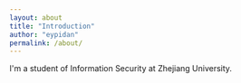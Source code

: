 ```yaml
---
layout: about
title: "Introduction"
author: "eypidan"
permalink: /about/
---
```



I'm a student of Information Security at Zhejiang University.
